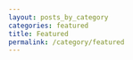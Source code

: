 ```yaml
---
layout: posts_by_category
categories: featured
title: Featured
permalink: /category/featured
---
```

